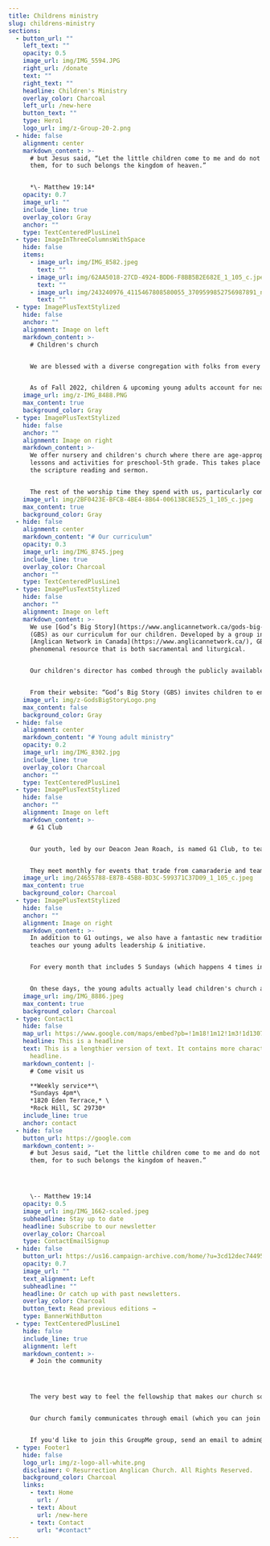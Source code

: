 ```yaml
---
title: Childrens ministry
slug: childrens-ministry
sections:
  - button_url: ""
    left_text: ""
    opacity: 0.5
    image_url: img/IMG_5594.JPG
    right_url: /donate
    text: ""
    right_text: ""
    headline: Children's Ministry
    overlay_color: Charcoal
    left_url: /new-here
    button_text: ""
    type: Hero1
    logo_url: img/z-Group-20-2.png
  - hide: false
    alignment: center
    markdown_content: >-
      # but Jesus said, “Let the little children come to me and do not hinder
      them, for to such belongs the kingdom of heaven.”


      ﻿*\- Matthew 19:14*
    opacity: 0.7
    image_url: ""
    include_line: true
    overlay_color: Gray
    anchor: ""
    type: TextCenteredPlusLine1
  - type: ImageInThreeColumnsWithSpace
    hide: false
    items:
      - image_url: img/IMG_8582.jpeg
        text: ""
      - image_url: img/62AA5018-27CD-4924-BDD6-F8BB5B2E682E_1_105_c.jpeg
        text: ""
      - image_url: img/243240976_4115467808580055_3709599852756987891_n.jpeg
        text: ""
  - type: ImagePlusTextStylized
    hide: false
    anchor: ""
    alignment: Image on left
    markdown_content: >-
      # C﻿hildren's church


      We are blessed with a diverse congregation with folks from every phase of life, but we are particularly thankful to count multiple young families among our flock. 


      As of Fall 2022, children & upcoming young adults account for nearly 1/3 of our congregation! And we take seriously the call of God to raise them in truth.
    image_url: img/z-IMG_8488.PNG
    max_content: true
    background_color: Gray
  - type: ImagePlusTextStylized
    hide: false
    anchor: ""
    alignment: Image on right
    markdown_content: >-
      We offer nursery and children's church where there are age-appropriate
      lessons and activities for preschool-5th grade. This takes place during
      the scripture reading and sermon.


      The rest of the worship time they spend with us, particularly communion. We feel this is a good balance to keep them active and engaged, assisting in their spiritual formation, as well as giving their parents an opportunity to worship.
    image_url: img/2BF0423E-BFCB-4BE4-8B64-00613BC8E525_1_105_c.jpeg
    max_content: true
    background_color: Gray
  - hide: false
    alignment: center
    markdown_content: "# O﻿ur curriculum"
    opacity: 0.3
    image_url: img/IMG_8745.jpeg
    include_line: true
    overlay_color: Charcoal
    anchor: ""
    type: TextCenteredPlusLine1
  - type: ImagePlusTextStylized
    hide: false
    anchor: ""
    alignment: Image on left
    markdown_content: >-
      We use [God’s Big Story](https://www.anglicannetwork.ca/gods-big-story)
      (GBS) as our curriculum for our children. Developed by a group in the
      [Anglican Network in Canada](https://www.anglicannetwork.ca/), GBS is a
      phenomenal resource that is both sacramental and liturgical.


      O﻿ur children's director has combed through the publicly available resources, and tweaked the lessons & materials to specifically fit the needs of our children.


      From their website: “God’s Big Story (GBS) invites children to enter into the narrative of God’s abounding faithfulness and love for all of his beloved children. Our aim is that children and their teachers might hear the gospel of Jesus Christ, know Jesus as their Lord and Saviour and experience the fullness of new life in Christ as part of His body, the church.”
    image_url: img/z-GodsBigStoryLogo.png
    max_content: false
    background_color: Gray
  - hide: false
    alignment: center
    markdown_content: "# Young adult ministry"
    opacity: 0.2
    image_url: img/IMG_8302.jpg
    include_line: true
    overlay_color: Charcoal
    anchor: ""
    type: TextCenteredPlusLine1
  - type: ImagePlusTextStylized
    hide: false
    anchor: ""
    alignment: Image on left
    markdown_content: >-
      # G1 Club


      O﻿ur youth, led by our Deacon Jean Roach, is named G1 Club, to teach our young adults that God comes first.


      T﻿hey meet monthly for events that trade from camaraderie and team building, to regular public service, to instill a love of giving to our kids.
    image_url: img/24655788-E87B-45B8-BD3C-599371C37D09_1_105_c.jpeg
    max_content: true
    background_color: Charcoal
  - type: ImagePlusTextStylized
    hide: false
    anchor: ""
    alignment: Image on right
    markdown_content: >-
      In addition to G1 outings, we also have a fantastic new tradition that
      teaches our young adults leadership & initiative.


      For every month that includes 5 Sundays (which happens 4 times in a calendar year), our young adults are more heavily involved in our weekly church service.


      O﻿n these days, the young adults actually lead children's church and teach our young ones the weekly lesson themselves as the teachers. In addition, our older kids also read the old & new testament readings during our full church service, as a way to get them more engaged & interested in liturgy!
    image_url: img/IMG_8886.jpeg
    max_content: true
    background_color: Charcoal
  - type: Contact1
    hide: false
    map_url: https://www.google.com/maps/embed?pb=!1m18!1m12!1m3!1d13079.972502539167!2d-80.99647495338147!3d34.95678098181917!2m3!1f0!2f0!3f0!3m2!1i1024!2i768!4f13.1!3m3!1m2!1s0x0%3A0xd0c91ab7c5b8691d!2sResurrection%20Anglican%20Church!5e0!3m2!1sen!2sus!4v1666213161340!5m2!1sen!2sus
    headline: This is a headline
    text: This is a lengthier version of text. It contains more characters than the
      headline.
    markdown_content: |-
      # C﻿ome visit us

      **W﻿eekly service**\
      *S﻿undays 4pm*\
      *1820 Eden Terrace,* \
      *Rock Hill, SC 29730*
    include_line: true
    anchor: contact
  - hide: false
    button_url: https://google.com
    markdown_content: >-
      # but Jesus said, “Let the little children come to me and do not hinder
      them, for to such belongs the kingdom of heaven.”




      \-- Matthew 19:14
    opacity: 0.5
    image_url: img/IMG_1662-scaled.jpeg
    subheadline: Stay up to date
    headline: Subscribe to our newsletter
    overlay_color: Charcoal
    type: ContactEmailSignup
  - hide: false
    button_url: https://us16.campaign-archive.com/home/?u=3cd12dec7449507aececbf84e&id=0522a11d77
    opacity: 0.7
    image_url: ""
    text_alignment: Left
    subheadline: ""
    headline: Or catch up with past newsletters.
    overlay_color: Charcoal
    button_text: Read previous editions →
    type: BannerWithButton
  - type: TextCenteredPlusLine1
    hide: false
    include_line: true
    alignment: left
    markdown_content: >-
      # Join the community




      The very best way to feel the fellowship that makes our church so special is to make connections with other church members and get to know us a little bit better!


      Our church family communicates through email (which you can join above), and in one giant GroupMe chat group. We use this group to share announcements, reminders for church events, prayer requests, and family updates.


      If you'd like to join this GroupMe group, send an email to admin@resurrectionrockhill.org with your name, email, and phone number, and we'll send you an invitation.
  - type: Footer1
    hide: false
    logo_url: img/z-logo-all-white.png
    disclaimer: © Resurrection Anglican Church. All Rights Reserved.
    background_color: Charcoal
    links:
      - text: Home
        url: /
      - text: About
        url: /new-here
      - text: Contact
        url: "#contact"
---
```

